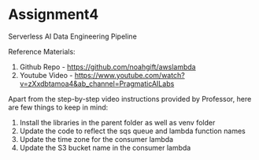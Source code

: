 # Assignment4
Serverless AI Data Engineering Pipeline

Reference Materials:

1) Github Repo - https://github.com/noahgift/awslambda
2) Youtube Video - https://www.youtube.com/watch?v=zXxdbtamoa4&ab_channel=PragmaticAILabs

Apart from the step-by-step video instructions provided by Professor, here are few things to keep in mind:

1) Install the libraries in the parent folder as well as venv folder
2) Update the code to reflect the sqs queue and lambda function names
3) Update the time zone for the consumer lambda
4) Update the S3 bucket name in the consumer lambda


